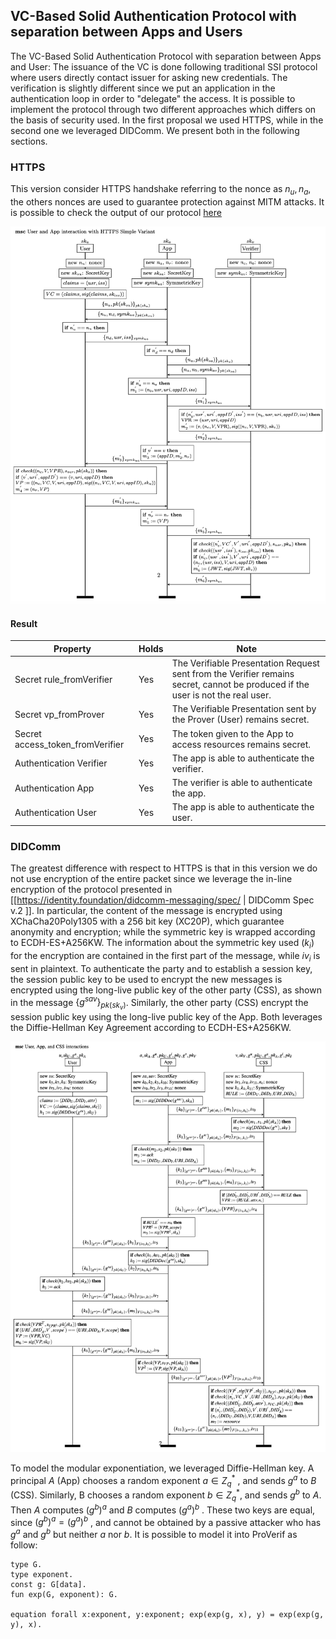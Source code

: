 
## VC-Based Solid Authentication Protocol with separation between Apps and Users

The VC-Based Solid Authentication Protocol with separation between Apps and User: The issuance of the VC is done following traditional SSI protocol where users directly contact issuer for asking new credentials. The verification is slightly different since we put an application in the authentication loop in order to "delegate" the access. 
It is possible to implement the protocol through two different approaches which differs on the basis of security used. In the first proposal we used HTTPS, while in the second one we leveraged DIDComm. We present both in the following sections.
### HTTPS
This version consider HTTPS handshake referring to the nonce as $n_u, n_a$, the others nonces are used to guarantee protection against MITM attacks. 
It is possible to check the output of our protocol [here](log/log.txt)

![MSC of ...](msc/msc_https_verification_vc.png)
#### Result

| Property  | Holds | Note |
| ------------- | ------------- | ------------- |
| Secret rule_fromVerifier | Yes  | The Verifiable Presentation Request sent from the Verifier remains secret, cannot be produced if the user is not the real user. |
| Secret vp_fromProver | Yes  | The Verifiable Presentation sent by the Prover (User) remains secret. |
| Secret access_token_fromVerifier | Yes  | The token given to the App to access resources remains secret. |
| Authentication Verifier  | Yes  | The app is able to authenticate the verifier. |
| Authentication App  | Yes  | The verifier is able to authenticate the app. |
| Authentication User  | Yes  | The app is able to authenticate the user. |
### DIDComm
The greatest difference with respect to HTTPS is that in this version we do not use encryption of the entire packet since we leverage the in-line encryption of the protocol presented in [[https://identity.foundation/didcomm-messaging/spec/ | DIDComm Spec v.2 ]]. In particular, the content of the message is encrypted using XChaCha20Poly1305 with a 256 bit key (XC20P), which guarantee anonymity and encryption; while the symmetric key is wrapped according to ECDH-ES+A256KW. The information about the symmetric key used ($k_i$) for the encryption are contained in the first part of the message, while $iv_i$ is sent in plaintext.
To authenticate the party and to establish a session key, the session public key to be used to encrypt the new messages is encrypted using the long-live public key of the other party (CSS), as shown in the message $\{g^{sav}\}_{pk(sk_v)}$. Similarly, the other party (CSS) encrypt the session public key using the long-live public key of the App. Both leverages the Diffie-Hellman Key Agreement according to ECDH-ES+A256KW.

![MSC of ...](msc/msc_didcomm.png)

To model the modular exponentiation, we leveraged Diffie-Hellman key. A principal $A$ (App) chooses a random exponent $a \in Z_q^*$ , and sends $g^a$ to $B$ (CSS). Similarly, B chooses a random exponent $b \in Z_q^*$, and sends $g^b$ to $A$. Then $A$ computes $(g^b)^a$ and $B$ computes $(g^a)^b$ . These two keys are equal, since $(g^b)^a =(g^a)^b$ , and cannot be obtained by a passive attacker who has $g^a$ and $g^b$ but neither $a$ nor $b$. It is possible to model it into ProVerif as follow:
```ProVerif
type G.
type exponent.
const g: G[data].
fun exp(G, exponent): G.

equation forall x:exponent, y:exponent; exp(exp(g, x), y) = exp(exp(g, y), x).
```
